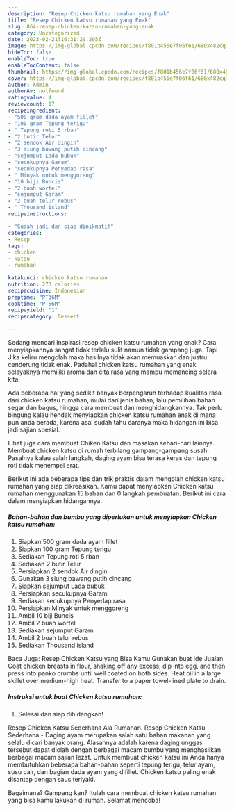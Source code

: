 ```yaml
---
description: "Resep Chicken katsu rumahan yang Enak"
title: "Resep Chicken katsu rumahan yang Enak"
slug: 864-resep-chicken-katsu-rumahan-yang-enak
category: Uncategorized
date: 2023-02-21T16:31:29.295Z
image: https://img-global.cpcdn.com/recipes/f801b456e7f06f61/680x482cq70/chicken-katsu-rumahan-foto-resep-utama.jpg
hideToc: false
enableToc: true
enableTocContent: false
thumbnail: https://img-global.cpcdn.com/recipes/f801b456e7f06f61/680x482cq70/chicken-katsu-rumahan-foto-resep-utama.jpg
cover: https://img-global.cpcdn.com/recipes/f801b456e7f06f61/680x482cq70/chicken-katsu-rumahan-foto-resep-utama.jpg
author: Admin
authorAv: notfound
ratingvalue: 4
reviewcount: 17
recipeingredient:
- "500 gram dada ayam fillet"
- "100 gram Tepung terigu"
- " Tepung roti 5 rban"
- "2 butir Telur"
- "2 sendok Air dingin"
- "3 siung bawang putih cincang"
- "sejumput Lada bubuk"
- "secukupnya Garam"
- "secukupnya Penyedap rasa"
- " Minyak untuk menggoreng"
- "10 biji Buncis"
- "2 buah wortel"
- "sejumput Garam"
- "2 buah telur rebus"
- " Thousand island"
recipeinstructions:

- "Sudah jadi dan siap dinikmati!"
categories:
- Resep
tags:
- chicken
- katsu
- rumahan

katakunci: chicken katsu rumahan 
nutrition: 273 calories
recipecuisine: Indonesian
preptime: "PT36M"
cooktime: "PT56M"
recipeyield: "1"
recipecategory: Dessert

---
```



Sedang mencari inspirasi resep chicken katsu rumahan yang enak? Cara menyiapkannya sangat tidak terlalu sulit namun tidak gampang juga. Tapi Jika keliru mengolah maka hasilnya tidak akan memuaskan dan justru cenderung tidak enak. Padahal chicken katsu rumahan yang enak selayaknya memiliki aroma dan cita rasa yang mampu memancing selera kita.


Ada beberapa hal yang sedikit banyak berpengaruh terhadap kualitas rasa dari chicken katsu rumahan, mulai dari jenis bahan, lalu pemilihan bahan segar dan bagus, hingga cara membuat dan menghidangkannya. Tak perlu bingung kalau hendak menyiapkan chicken katsu rumahan enak di mana pun anda berada, karena asal sudah tahu caranya maka hidangan ini bisa jadi sajian spesial.

Lihat juga cara membuat Chiken Katsu dan masakan sehari-hari lainnya. Membuat chicken katsu di rumah terbilang gampang-gampang susah. Pasalnya kalau salah langkah, daging ayam bisa terasa keras dan tepung roti tidak menempel erat.


Berikut ini ada beberapa tips dan trik praktis dalam mengolah chicken katsu rumahan yang siap dikreasikan. Kamu dapat menyiapkan Chicken katsu rumahan menggunakan 15 bahan dan 0 langkah pembuatan. Berikut ini cara dalam menyiapkan hidangannya.

<!--inarticleads1-->

##### Bahan-bahan dan bumbu yang diperlukan untuk menyiapkan Chicken katsu rumahan:

1. Siapkan 500 gram dada ayam fillet
1. Siapkan 100 gram Tepung terigu
1. Sediakan  Tepung roti 5 rban
1. Sediakan 2 butir Telur
1. Persiapkan 2 sendok Air dingin
1. Gunakan 3 siung bawang putih cincang
1. Siapkan sejumput Lada bubuk
1. Persiapkan secukupnya Garam
1. Sediakan secukupnya Penyedap rasa
1. Persiapkan  Minyak untuk menggoreng
1. Ambil 10 biji Buncis
1. Ambil 2 buah wortel
1. Sediakan sejumput Garam
1. Ambil 2 buah telur rebus
1. Sediakan  Thousand island


Baca Juga: Resep Chicken Katsu yang Bisa Kamu Gunakan buat Ide Jualan. Coat chicken breasts in flour, shaking off any excess; dip into egg, and then press into panko crumbs until well coated on both sides. Heat oil in a large skillet over medium-high heat. Transfer to a paper towel-lined plate to drain. 

<!--inarticleads2-->

##### Instruksi untuk buat Chicken katsu rumahan:


1. Selesai dan siap dihidangkan!

Resep Chicken Katsu Sederhana Ala Rumahan. Resep Chicken Katsu Sederhana - Daging ayam merupakan salah satu bahan makanan yang selalu dicari banyak orang. Alasannya adalah karena daging unggas tersebut dapat diolah dengan berbagai macam bumbu yang menghasilkan berbagai macam sajian lezat. Untuk membuat chicken katsu ini Anda hanya membutuhkan beberapa bahan-bahan seperti tepung terigu, telur ayam, susu cair, dan bagian dada ayam yang difillet. Chicken katsu paling enak disantap dengan saus teriyaki. 

Bagaimana? Gampang kan? Itulah cara membuat chicken katsu rumahan yang bisa kamu lakukan di rumah. Selamat mencoba!
